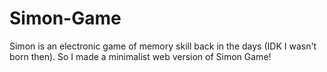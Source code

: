 # Simon-Game
Simon is an electronic game of memory skill back in the days (IDK I wasn't born then). So I made a minimalist web version of Simon Game!
